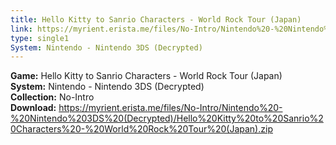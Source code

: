 ```yaml
---
title: Hello Kitty to Sanrio Characters - World Rock Tour (Japan)
link: https://myrient.erista.me/files/No-Intro/Nintendo%20-%20Nintendo%203DS%20(Decrypted)/Hello%20Kitty%20to%20Sanrio%20Characters%20-%20World%20Rock%20Tour%20(Japan).zip
type: single1
System: Nintendo - Nintendo 3DS (Decrypted)
---
```

<b>Game:</b> Hello Kitty to Sanrio Characters - World Rock Tour (Japan)<br>
<b>System:</b> Nintendo - Nintendo 3DS (Decrypted)<br>
<b>Collection:</b> No-Intro<br>
<b>Download:</b> https://myrient.erista.me/files/No-Intro/Nintendo%20-%20Nintendo%203DS%20(Decrypted)/Hello%20Kitty%20to%20Sanrio%20Characters%20-%20World%20Rock%20Tour%20(Japan).zip
